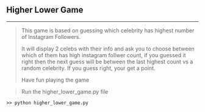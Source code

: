 ## Higher Lower Game
***

> This game is based on guessing which celebrity has highest number of Instagram Followers. 
>
> It will display 2 celebs with their info and ask you to choose between which of them has high instagram follwer count, if you guessed it right then the next guess will be between the last highest count vs a random celebrity. If you guess right, your get a point.
>
> Have fun playing the game


> Run the higher_lower_game.py file
```
>> python higher_lower_game.py

```
